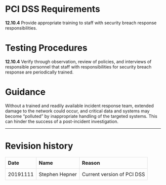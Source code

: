 PCI DSS Requirements
====================

**12.10.4** Provide appropriate training to staff with security breach
response responsibilities.

Testing Procedures
==================

**12.10.4** Verify through observation, review of policies, and
interviews of responsible personnel that staff with responsibilities for
security breach response are periodically trained.

Guidance
========

Without a trained and readily available incident response team, extended
damage to the network could occur, and critical data and systems may
become “polluted” by inappropriate handling of the targeted systems.
This can hinder the success of a post-incident investigation.

------------------------------------------------------------------------

Revision history
================

<style>
table { border-collapse: collapse; width: 100%; }
td, th { border: 1px solid #dddddd; text-align: left; padding: 8px; }
</style>
<table>
<tr>
<th>
Date
</th>
<th>
Name
</th>
<th>
Reason
</th>
</tr>
<tr>
<td>
20191111
</td>
<td>
Stephen Hepner
</td>
<td>
Current version of PCI DSS
</td>
</tr>
</table>
